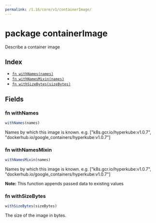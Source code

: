 ```yaml
---
permalink: /1.16/core/v1/containerImage/
---
```


# package containerImage

Describe a container image

## Index

* [`fn withNames(names)`](#fn-withnames)
* [`fn withNamesMixin(names)`](#fn-withnamesmixin)
* [`fn withSizeBytes(sizeBytes)`](#fn-withsizebytes)

## Fields

### fn withNames

```ts
withNames(names)
```

Names by which this image is known. e.g. ["k8s.gcr.io/hyperkube:v1.0.7", "dockerhub.io/google_containers/hyperkube:v1.0.7"]

### fn withNamesMixin

```ts
withNamesMixin(names)
```

Names by which this image is known. e.g. ["k8s.gcr.io/hyperkube:v1.0.7", "dockerhub.io/google_containers/hyperkube:v1.0.7"]

**Note:** This function appends passed data to existing values

### fn withSizeBytes

```ts
withSizeBytes(sizeBytes)
```

The size of the image in bytes.